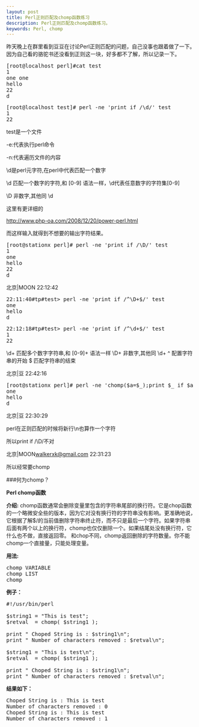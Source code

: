 ```yaml
---
layout: post
title: Perl正则匹配及chomp函数练习
description: Perl正则匹配及chomp函数练习。
keywords: Perl, chomp
---
```

昨天晚上在群里看到豆豆在讨论Perl正则匹配的问题，自己没事也跟着做了一下。因为自己看的骆驼书还没看到正则这一块，好多都不了解，所以记录一下。

<pre class="html" name="colorcode">
[root@localhost perl]#cat test
1
one one
hello
22
d
</pre>

<pre class="html" name="colorcode">
[root@localhost test]# perl -ne 'print if /\d/' test
1
22
</pre>

test是一个文件

-e:代表执行perl命令

-n:代表遍历文件的内容

\d是perl元字符,在perl中代表匹配一个数字

\d	匹配一个数字的字符,和 [0-9] 语法一样，\d代表任意数字的字符集[0-9]

\D	非数字,其他同 \d

这里有更详细的

http://www.php-oa.com/2008/12/20/power-perl.html

而这样输入就得到不想要的输出字符结果。
<pre class="html" name="colorcode">
[root@stationx perl]# perl -ne 'print if /\D/' test
1
one
hello
22
d
</pre>

北京|MOON  22:12:42
<pre class="html" name="colorcode">
22:11:40#tp#test> perl -ne 'print if /^\D+$/' test
one
hello
d
</pre>
<pre class="html" name="colorcode">
22:12:18#tp#test> perl -ne 'print if /^\d+$/' test
1
22
</pre>


\d+	匹配多个数字字符串,和 [0-9]+ 语法一样
\D+	非数字,其他同 \d+
^    配置字符串的开始
$    匹配字符串的结束


北京|豆  22:42:16
<pre class="html" name="colorcode">
[root@stationx perl]# perl -ne 'chomp($a=$_);print $_ if $a =~ /\D/' test
one
hello
d
</pre>

北京|豆  22:30:29

perl在正则匹配的时候将新行\n也算作一个字符

所以print if /\D/不对

北京|MOON<walkerxk@gmail.com>  22:31:23

所以经常要chomp

###何为chomp？

<strong>Perl chomp函数</strong>

<strong>介绍:</strong>
chomp函数通常会删除变量里包含的字符串尾部的换行符。它是chop函数的一个略微安全些的版本，因为它对没有换行符的字符串没有影响。更准确地说，它根据了解$/的当前值删除字符串终止符，而不只是最后一个字符。如果字符串后面有两个以上的换行符，chomp也仅仅删除一个。如果结尾处没有换行符，它什么也不做，直接返回零。
和chop不同，chomp返回删除的字符数量。你不能chomp一个直接量，只能处理变量。

<strong>用法:</strong>
<pre class="html" name="colorcode">
chomp VARIABLE
chomp LIST
chomp
</pre>

<strong>例子：</strong>
<pre class="perl" name="colorcode">
#!/usr/bin/perl

$string1 = "This is test";
$retval  = chomp( $string1 );

print " Choped String is : $string1\n";
print " Number of characters removed : $retval\n";

$string1 = "This is test\n";
$retval  = chomp( $string1 );

print " Choped String is : $string1\n";
print " Number of characters removed : $retval\n";
</pre>

<strong>结果如下：</strong>
<pre class="html" name="colorcode">
Choped String is : This is test
Number of characters removed : 0
Choped String is : This is test
Number of characters removed : 1
</pre>

